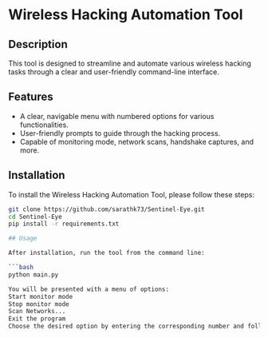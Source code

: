 # Wireless Hacking Automation Tool

## Description
This tool is designed to streamline and automate various wireless hacking tasks through a clear and user-friendly command-line interface.

## Features
- A clear, navigable menu with numbered options for various functionalities.
- User-friendly prompts to guide through the hacking process.
- Capable of monitoring mode, network scans, handshake captures, and more.

## Installation

To install the Wireless Hacking Automation Tool, please follow these steps:

```bash
git clone https://github.com/sarathk73/Sentinel-Eye.git
cd Sentinel-Eye
pip install -r requirements.txt

## Usage

After installation, run the tool from the command line:

```bash
python main.py

You will be presented with a menu of options:
Start monitor mode
Stop monitor mode
Scan Networks...
Exit the program
Choose the desired option by entering the corresponding number and follow the prompts.
